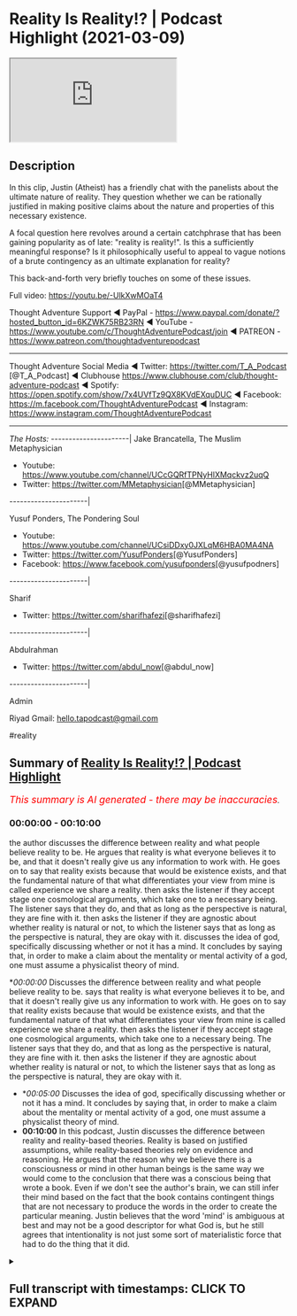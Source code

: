 # Reality Is Reality!? | Podcast Highlight (2021-03-09)

<iframe loading='lazy' allow='autoplay' src='https://www.youtube.com/embed/KRuUq0dCrmA'></iframe>

## Description

In this clip, Justin (Atheist) has a friendly chat with the panelists about the ultimate nature of reality. They question whether we can be rationally justified in making positive claims about the nature and properties of this necessary existence.

A focal question here revolves around a certain catchphrase that has been gaining popularity as of late: "reality is reality!". Is this a sufficiently meaningful response? Is it philosophically useful to appeal to vague notions of a brute contingency as an ultimate explanation for reality?

This back-and-forth very  briefly touches on some of these issues.

Full video: https://youtu.be/-UlkXwMOaT4 

Thought Adventure Support
◄ PayPal - https://www.paypal.com/donate/?hosted_button_id=6KZWK75RB23RN 
◄ YouTube - https://www.youtube.com/c/ThoughtAdventurePodcast/join
◄ PATREON - https://www.patreon.com/thoughtadventurepodcast
____________________________________________________________________

Thought Adventure Social Media
◄ Twitter: https://twitter.com/T_A_Podcast​​ [@T_A_Podcast]
◄ Clubhouse https://www.clubhouse.com/club/thought-adventure-podcast
◄ Spotify: https://open.spotify.com/show/7x4UVfTz9QX8KVdEXquDUC
◄ Facebook: https://m.facebook.com/ThoughtAdventurePodcast
◄ Instagram: https://www.instagram.com/ThoughtAdventurePodcast​

----------------------------------------------------------------

*The Hosts:*
----------------------|
Jake Brancatella, The Muslim Metaphysician

- Youtube: https://www.youtube.com/channel/UCcGQRfTPNyHlXMqckvz2uqQ
- Twitter:  https://twitter.com/MMetaphysician​​ [@MMetaphysician]

----------------------|

Yusuf Ponders, The Pondering Soul

- Youtube: https://www.youtube.com/channel/UCsiDDxy0JXLqM6HBA0MA4NA
- Twitter: https://twitter.com/YusufPonders​​ [@YusufPonders]
- Facebook: https://www.facebook.com/yusufponders​ [@yusufpodners]

----------------------|

Sharif

- Twitter: https://twitter.com/sharifhafezi​​ [@sharifhafezi]

----------------------|

Abdulrahman

- Twitter: https://twitter.com/abdul_now​ [@abdul_now]

----------------------|

Admin

Riyad 
Gmail: hello.tapodcast@gmail.com


#reality

## Summary of [Reality Is Reality!? | Podcast Highlight](https://www.youtube.com/watch?v=KRuUq0dCrmA)


*<span style="color:red; font-size:125%">This summary is AI generated - there may be inaccuracies</span>. [](/)*

### <a onclick="modifyYTiframeseektime('0')">00:00:00</a> - <a onclick="modifyYTiframeseektime('600')">00:10:00</a>

 the author discusses the difference between reality and what people believe reality to be. He argues that reality is what everyone believes it to be, and that it doesn't really give us any information to work with. He goes on to say that reality exists because that would be existence exists, and that the fundamental nature of that what differentiates your view from mine is called experience we share a reality. then asks the listener if they accept stage one cosmological arguments, which take one to a necessary being. The listener says that they do, and that as long as the perspective is natural, they are fine with it. then asks the listener if they are agnostic about whether reality is natural or not, to which the listener says that as long as the perspective is natural, they are okay with it.
 discusses the idea of god, specifically discussing whether or not it has a mind. It concludes by saying that, in order to make a claim about the mentality or mental activity of a god, one must assume a physicalist theory of mind.

**<a onclick="modifyYTiframeseektime('0')">00:00:00</a>* Discusses the difference between reality and what people believe reality to be. says that reality is what everyone believes it to be, and that it doesn't really give us any information to work with. He goes on to say that reality exists because that would be existence exists, and that the fundamental nature of that what differentiates your view from mine is called experience we share a reality. then asks the listener if they accept stage one cosmological arguments, which take one to a necessary being. The listener says that they do, and that as long as the perspective is natural, they are fine with it. then asks the listener if they are agnostic about whether reality is natural or not, to which the listener says that as long as the perspective is natural, they are okay with it.
* **<a onclick="modifyYTiframeseektime('300')">00:05:00</a>* Discusses the idea of god, specifically discussing whether or not it has a mind. It concludes by saying that, in order to make a claim about the mentality or mental activity of a god, one must assume a physicalist theory of mind.
* **<a onclick="modifyYTiframeseektime('600')">00:10:00</a>** In this podcast, Justin discusses the difference between reality and reality-based theories. Reality is based on justified assumptions, while reality-based theories rely on evidence and reasoning. He argues that the reason why we believe there is a consciousness or mind in other human beings is the same way we would come to the conclusion that there was a conscious being that wrote a book. Even if we don't see the author's brain, we can still infer their mind based on the fact that the book contains contingent things that are not necessary to produce the words in the order to create the particular meaning. Justin believes that the word 'mind' is ambiguous at best and may not be a good descriptor for what God is, but he still agrees that intentionality is not just some sort of materialistic force that had to do the thing that it did.

<details><summary><h2>Full transcript with timestamps: CLICK TO EXPAND</h2></summary>

<a onclick="modifyYTiframeseektime('10')">0:00:10</a> i guess the point is justin the theist  
<a onclick="modifyYTiframeseektime('12')">0:00:12</a> believes in a reality  
<a onclick="modifyYTiframeseektime('13')">0:00:13</a> you believe in a reality too so the  
<a onclick="modifyYTiframeseektime('15')">0:00:15</a> label reality is quite meaningless i  
<a onclick="modifyYTiframeseektime('17')">0:00:17</a> mean  
<a onclick="modifyYTiframeseektime('17')">0:00:17</a> we're talking about what the nature of  
<a onclick="modifyYTiframeseektime('18')">0:00:18</a> reality is if you're saying reality is  
<a onclick="modifyYTiframeseektime('21')">0:00:21</a> what  
<a onclick="modifyYTiframeseektime('21')">0:00:21</a> while we agree well we can get very  
<a onclick="modifyYTiframeseektime('24')">0:00:24</a> conversation about what what makes god  
<a onclick="modifyYTiframeseektime('28')">0:00:28</a> like what what are the  
<a onclick="modifyYTiframeseektime('29')">0:00:29</a> compartmentalization like what are  
<a onclick="modifyYTiframeseektime('31')">0:00:31</a> what contains what god is  
<a onclick="modifyYTiframeseektime('35')">0:00:35</a> well it contains what your reality is  
<a onclick="modifyYTiframeseektime('37')">0:00:37</a> like we can't break this down anymore  
<a onclick="modifyYTiframeseektime('39')">0:00:39</a> we're already at the most fundamental  
<a onclick="modifyYTiframeseektime('40')">0:00:40</a> level  
<a onclick="modifyYTiframeseektime('41')">0:00:41</a> so it would be irrelevant for me to keep  
<a onclick="modifyYTiframeseektime('43')">0:00:43</a> asking you questions about what makes up  
<a onclick="modifyYTiframeseektime('45')">0:00:45</a> that or  
<a onclick="modifyYTiframeseektime('45')">0:00:45</a> what makes up that so that's what i'm  
<a onclick="modifyYTiframeseektime('48')">0:00:48</a> saying with reality there is no more  
<a onclick="modifyYTiframeseektime('50')">0:00:50</a> breaking it down that is it  
<a onclick="modifyYTiframeseektime('52')">0:00:52</a> are you are you like are you saying that  
<a onclick="modifyYTiframeseektime('54')">0:00:54</a> you're agnostic about what reality is it  
<a onclick="modifyYTiframeseektime('56')">0:00:56</a> could be god it could be otherwise in  
<a onclick="modifyYTiframeseektime('58')">0:00:58</a> that reality it could be totally wrong  
<a onclick="modifyYTiframeseektime('60')">0:01:00</a> you guys could be right no but it's not  
<a onclick="modifyYTiframeseektime('62')">0:01:02</a> that you're right or wrong you're it's  
<a onclick="modifyYTiframeseektime('63')">0:01:03</a> that you're not really making a positive  
<a onclick="modifyYTiframeseektime('65')">0:01:05</a> claim because the word reality  
<a onclick="modifyYTiframeseektime('66')">0:01:06</a> isn't really useful as and it doesn't  
<a onclick="modifyYTiframeseektime('69')">0:01:09</a> really give us any information to work  
<a onclick="modifyYTiframeseektime('71')">0:01:11</a> with  
<a onclick="modifyYTiframeseektime('72')">0:01:12</a> it's reality everybody believes reality  
<a onclick="modifyYTiframeseektime('74')">0:01:14</a> exists but what  
<a onclick="modifyYTiframeseektime('76')">0:01:16</a> what's the nature of the reality you're  
<a onclick="modifyYTiframeseektime('77')">0:01:17</a> talking about i don't even get the  
<a onclick="modifyYTiframeseektime('79')">0:01:19</a> question  
<a onclick="modifyYTiframeseektime('80')">0:01:20</a> reality exists because that would be  
<a onclick="modifyYTiframeseektime('82')">0:01:22</a> existence exists  
<a onclick="modifyYTiframeseektime('83')">0:01:23</a> okay fine so there is existence and we  
<a onclick="modifyYTiframeseektime('85')">0:01:25</a> agree but what we're talking about is  
<a onclick="modifyYTiframeseektime('87')">0:01:27</a> the fundamental nature of that what  
<a onclick="modifyYTiframeseektime('89')">0:01:29</a> differentiates your view  
<a onclick="modifyYTiframeseektime('91')">0:01:31</a> from mine that's called experience we  
<a onclick="modifyYTiframeseektime('94')">0:01:34</a> share a reality we have different  
<a onclick="modifyYTiframeseektime('95')">0:01:35</a> experiences  
<a onclick="modifyYTiframeseektime('96')">0:01:36</a> no he's asking what's the ontological  
<a onclick="modifyYTiframeseektime('98')">0:01:38</a> difference  
<a onclick="modifyYTiframeseektime('99')">0:01:39</a> yeah what you're describing so what  
<a onclick="modifyYTiframeseektime('102')">0:01:42</a> you're describing that's different  
<a onclick="modifyYTiframeseektime('105')">0:01:45</a> it seems like you're saying you're it  
<a onclick="modifyYTiframeseektime('106')">0:01:46</a> seems like you're giving an ultimate  
<a onclick="modifyYTiframeseektime('108')">0:01:48</a> ultimate account i know you're not being  
<a onclick="modifyYTiframeseektime('110')">0:01:50</a> detailed about it but you're saying just  
<a onclick="modifyYTiframeseektime('112')">0:01:52</a> the ultimate uh explanation for what  
<a onclick="modifyYTiframeseektime('115')">0:01:55</a> exists or for contingent  
<a onclick="modifyYTiframeseektime('117')">0:01:57</a> reality is reality and i think  
<a onclick="modifyYTiframeseektime('120')">0:02:00</a> being charitable uh to you and sure i  
<a onclick="modifyYTiframeseektime('123')">0:02:03</a> would interpret that as like you're  
<a onclick="modifyYTiframeseektime('124')">0:02:04</a> saying there is a fundamental layer of  
<a onclick="modifyYTiframeseektime('127')">0:02:07</a> reality that  
<a onclick="modifyYTiframeseektime('128')">0:02:08</a> accounts for reality uh  
<a onclick="modifyYTiframeseektime('131')">0:02:11</a> i think i mean that would be a better  
<a onclick="modifyYTiframeseektime('132')">0:02:12</a> interpretation reality is reality though  
<a onclick="modifyYTiframeseektime('136')">0:02:16</a> but that's the point that's that's  
<a onclick="modifyYTiframeseektime('137')">0:02:17</a> exactly why the word reality isn't very  
<a onclick="modifyYTiframeseektime('139')">0:02:19</a> useful here i don't know what you mean  
<a onclick="modifyYTiframeseektime('140')">0:02:20</a> by it  
<a onclick="modifyYTiframeseektime('141')">0:02:21</a> do you just mean like the the material  
<a onclick="modifyYTiframeseektime('144')">0:02:24</a> world  
<a onclick="modifyYTiframeseektime('145')">0:02:25</a> no the material world is what's  
<a onclick="modifyYTiframeseektime('147')">0:02:27</a> contained within reality  
<a onclick="modifyYTiframeseektime('149')">0:02:29</a> like for example if we were to talk  
<a onclick="modifyYTiframeseektime('150')">0:02:30</a> about the universe well every  
<a onclick="modifyYTiframeseektime('152')">0:02:32</a> most people believe and i disagree with  
<a onclick="modifyYTiframeseektime('154')">0:02:34</a> it that everything is the universe  
<a onclick="modifyYTiframeseektime('156')">0:02:36</a> that this table is part of the universe  
<a onclick="modifyYTiframeseektime('159')">0:02:39</a> i would disagree  
<a onclick="modifyYTiframeseektime('160')">0:02:40</a> this table that the phone's sitting on  
<a onclick="modifyYTiframeseektime('163')">0:02:43</a> is  
<a onclick="modifyYTiframeseektime('164')">0:02:44</a> a containment of the universe the  
<a onclick="modifyYTiframeseektime('166')">0:02:46</a> universe  
<a onclick="modifyYTiframeseektime('167')">0:02:47</a> if i was to walk into a room and go to a  
<a onclick="modifyYTiframeseektime('169')">0:02:49</a> bookshelf  
<a onclick="modifyYTiframeseektime('170')">0:02:50</a> and pick up a book i'm not going to say  
<a onclick="modifyYTiframeseektime('172')">0:02:52</a> that i'm going to read the room  
<a onclick="modifyYTiframeseektime('173')">0:02:53</a> i'm going to say i'm going to read the  
<a onclick="modifyYTiframeseektime('174')">0:02:54</a> book because the book was not part of  
<a onclick="modifyYTiframeseektime('176')">0:02:56</a> the room  
<a onclick="modifyYTiframeseektime('177')">0:02:57</a> the book and the table are both within  
<a onclick="modifyYTiframeseektime('180')">0:03:00</a> the universe or within the room  
<a onclick="modifyYTiframeseektime('182')">0:03:02</a> and the universe is within reality  
<a onclick="modifyYTiframeseektime('186')">0:03:06</a> yeah now now i know what the room is but  
<a onclick="modifyYTiframeseektime('188')">0:03:08</a> what's reality  
<a onclick="modifyYTiframeseektime('191')">0:03:11</a> existence so do but then that's because  
<a onclick="modifyYTiframeseektime('194')">0:03:14</a> reality is sort of synonymous with  
<a onclick="modifyYTiframeseektime('196')">0:03:16</a> existence so then this becomes a  
<a onclick="modifyYTiframeseektime('198')">0:03:18</a> tautology again i i just don't get it  
<a onclick="modifyYTiframeseektime('200')">0:03:20</a> yeah because you can't break it down  
<a onclick="modifyYTiframeseektime('202')">0:03:22</a> anymore and that's what i've said  
<a onclick="modifyYTiframeseektime('203')">0:03:23</a> multiple times and we're still here  
<a onclick="modifyYTiframeseektime('204')">0:03:24</a> trying to break it down  
<a onclick="modifyYTiframeseektime('206')">0:03:26</a> i don't know but the point is you  
<a onclick="modifyYTiframeseektime('207')">0:03:27</a> haven't given any kind of useful  
<a onclick="modifyYTiframeseektime('209')">0:03:29</a> information  
<a onclick="modifyYTiframeseektime('210')">0:03:30</a> to break down you're just you're just  
<a onclick="modifyYTiframeseektime('212')">0:03:32</a> saying is it space and time  
<a onclick="modifyYTiframeseektime('214')">0:03:34</a> do you mean no no no space space time  
<a onclick="modifyYTiframeseektime('217')">0:03:37</a> and matter  
<a onclick="modifyYTiframeseektime('218')">0:03:38</a> and experience derives from reality  
<a onclick="modifyYTiframeseektime('220')">0:03:40</a> which is the uncaused cause the very  
<a onclick="modifyYTiframeseektime('222')">0:03:42</a> fundamental  
<a onclick="modifyYTiframeseektime('223')">0:03:43</a> the fundamental thing the causal  
<a onclick="modifyYTiframeseektime('225')">0:03:45</a> principle is reality  
<a onclick="modifyYTiframeseektime('226')">0:03:46</a> okay perfect so you agree in a necessary  
<a onclick="modifyYTiframeseektime('228')">0:03:48</a> foundation of reality so  
<a onclick="modifyYTiframeseektime('230')">0:03:50</a> let's just cut to the chase you accept  
<a onclick="modifyYTiframeseektime('233')">0:03:53</a> stage one cosmological arguments there  
<a onclick="modifyYTiframeseektime('235')">0:03:55</a> is a necessary foundation of reality  
<a onclick="modifyYTiframeseektime('238')">0:03:58</a> now can we ask any questions about that  
<a onclick="modifyYTiframeseektime('241')">0:04:01</a> nature or are you are you are you saying  
<a onclick="modifyYTiframeseektime('243')">0:04:03</a> there is a  
<a onclick="modifyYTiframeseektime('244')">0:04:04</a> fundamental nature of reality but i  
<a onclick="modifyYTiframeseektime('246')">0:04:06</a> can't say anything about it i just don't  
<a onclick="modifyYTiframeseektime('248')">0:04:08</a> know what it is  
<a onclick="modifyYTiframeseektime('248')">0:04:08</a> well i i i'm not you said before okay so  
<a onclick="modifyYTiframeseektime('251')">0:04:11</a> we've already accepted the  
<a onclick="modifyYTiframeseektime('253')">0:04:13</a> the kalam is that what you said stage  
<a onclick="modifyYTiframeseektime('256')">0:04:16</a> one which is basically takes you  
<a onclick="modifyYTiframeseektime('258')">0:04:18</a> to a necessary being basically necessary  
<a onclick="modifyYTiframeseektime('260')">0:04:20</a> existence doesn't have to be god  
<a onclick="modifyYTiframeseektime('262')">0:04:22</a> stage two stage two of these arguments  
<a onclick="modifyYTiframeseektime('265')">0:04:25</a> is when we ask  
<a onclick="modifyYTiframeseektime('266')">0:04:26</a> further questions and try to identify  
<a onclick="modifyYTiframeseektime('268')">0:04:28</a> whether it's god or not but  
<a onclick="modifyYTiframeseektime('270')">0:04:30</a> so you accept stage one cosmological  
<a onclick="modifyYTiframeseektime('271')">0:04:31</a> arguments and  
<a onclick="modifyYTiframeseektime('273')">0:04:33</a> you're saying there is a fundamental  
<a onclick="modifyYTiframeseektime('274')">0:04:34</a> nature now i think the next question  
<a onclick="modifyYTiframeseektime('275')">0:04:35</a> would be can we say  
<a onclick="modifyYTiframeseektime('277')">0:04:37</a> anything about that fundamental nature  
<a onclick="modifyYTiframeseektime('278')">0:04:38</a> of reality is it natural  
<a onclick="modifyYTiframeseektime('281')">0:04:41</a> you don't think so you're so are you are  
<a onclick="modifyYTiframeseektime('283')">0:04:43</a> you are you agnostic about it in the  
<a onclick="modifyYTiframeseektime('285')">0:04:45</a> sense that it could  
<a onclick="modifyYTiframeseektime('286')">0:04:46</a> literally be god or something natural or  
<a onclick="modifyYTiframeseektime('289')">0:04:49</a> just literally anything um yes  
<a onclick="modifyYTiframeseektime('292')">0:04:52</a> as long as as long as the perspective  
<a onclick="modifyYTiframeseektime('302')">0:05:02</a> certain things about it yeah because  
<a onclick="modifyYTiframeseektime('304')">0:05:04</a> because sharif is asking him whether it  
<a onclick="modifyYTiframeseektime('306')">0:05:06</a> could be a trinity and he said no so i  
<a onclick="modifyYTiframeseektime('308')">0:05:08</a> guess you can say certain things about  
<a onclick="modifyYTiframeseektime('309')">0:05:09</a> it  
<a onclick="modifyYTiframeseektime('310')">0:05:10</a> i mean even in the negative sense in the  
<a onclick="modifyYTiframeseektime('312')">0:05:12</a> negative yeah in a positive sense you  
<a onclick="modifyYTiframeseektime('314')">0:05:14</a> could say that yeah in the negative  
<a onclick="modifyYTiframeseektime('316')">0:05:16</a> sense you could say it couldn't be this  
<a onclick="modifyYTiframeseektime('317')">0:05:17</a> because of this reason you can rule  
<a onclick="modifyYTiframeseektime('319')">0:05:19</a> things out polytheism yeah you can rule  
<a onclick="modifyYTiframeseektime('321')">0:05:21</a> any polytheistic  
<a onclick="modifyYTiframeseektime('323')">0:05:23</a> or tri-theistic or trinitarian view  
<a onclick="modifyYTiframeseektime('326')">0:05:26</a> of a god you can rule those out right  
<a onclick="modifyYTiframeseektime('328')">0:05:28</a> out of the way  
<a onclick="modifyYTiframeseektime('332')">0:05:32</a> well let me give you a positive claim  
<a onclick="modifyYTiframeseektime('333')">0:05:33</a> that you would agree with  
<a onclick="modifyYTiframeseektime('335')">0:05:35</a> it is  
<a onclick="modifyYTiframeseektime('338')">0:05:38</a> it has causal power that's a positive  
<a onclick="modifyYTiframeseektime('340')">0:05:40</a> claim would you agree that it has causal  
<a onclick="modifyYTiframeseektime('342')">0:05:42</a> power  
<a onclick="modifyYTiframeseektime('342')">0:05:42</a> it has causal power the ability  
<a onclick="modifyYTiframeseektime('346')">0:05:46</a> or at least not power to sustain the  
<a onclick="modifyYTiframeseektime('348')">0:05:48</a> world because it is the foundation  
<a onclick="modifyYTiframeseektime('350')">0:05:50</a> yes yes yes yes that is we can say some  
<a onclick="modifyYTiframeseektime('353')">0:05:53</a> things right so it  
<a onclick="modifyYTiframeseektime('354')">0:05:54</a> has causal power it has it's source of  
<a onclick="modifyYTiframeseektime('357')">0:05:57</a> power  
<a onclick="modifyYTiframeseektime('359')">0:05:59</a> right so we can make some positive  
<a onclick="modifyYTiframeseektime('361')">0:06:01</a> claims about it now i think  
<a onclick="modifyYTiframeseektime('363')">0:06:03</a> the fundamental question here will be  
<a onclick="modifyYTiframeseektime('366')">0:06:06</a> how far can we go not far enough to say  
<a onclick="modifyYTiframeseektime('370')">0:06:10</a> that there's a  
<a onclick="modifyYTiframeseektime('371')">0:06:11</a> mind that exists outside of a physical  
<a onclick="modifyYTiframeseektime('373')">0:06:13</a> brain how far  
<a onclick="modifyYTiframeseektime('375')">0:06:15</a> how far do you need to go to say that  
<a onclick="modifyYTiframeseektime('377')">0:06:17</a> there are other minds i know you don't  
<a onclick="modifyYTiframeseektime('379')">0:06:19</a> like this question but  
<a onclick="modifyYTiframeseektime('380')">0:06:20</a> because um there are other minds i  
<a onclick="modifyYTiframeseektime('382')">0:06:22</a> thought we were talking about god  
<a onclick="modifyYTiframeseektime('384')">0:06:24</a> no because the question is related  
<a onclick="modifyYTiframeseektime('386')">0:06:26</a> you're saying you can't make a claim  
<a onclick="modifyYTiframeseektime('388')">0:06:28</a> about it that it has  
<a onclick="modifyYTiframeseektime('389')">0:06:29</a> a mind because for some reason we  
<a onclick="modifyYTiframeseektime('392')">0:06:32</a> couldn't possibly investigate that  
<a onclick="modifyYTiframeseektime('394')">0:06:34</a> but by that same logic you couldn't  
<a onclick="modifyYTiframeseektime('396')">0:06:36</a> investigate whether i had a mind  
<a onclick="modifyYTiframeseektime('398')">0:06:38</a> but yeah but now we're shifting the goal  
<a onclick="modifyYTiframeseektime('399')">0:06:39</a> post now i'm talking about something  
<a onclick="modifyYTiframeseektime('401')">0:06:41</a> else  
<a onclick="modifyYTiframeseektime('401')">0:06:41</a> no i'm just i'm just it's the stage so  
<a onclick="modifyYTiframeseektime('404')">0:06:44</a> if you you can  
<a onclick="modifyYTiframeseektime('405')">0:06:45</a> for example if it's possible to  
<a onclick="modifyYTiframeseektime('407')">0:06:47</a> acknowledge the existence of other minds  
<a onclick="modifyYTiframeseektime('409')">0:06:49</a> i i'm a mind then yeah that's the  
<a onclick="modifyYTiframeseektime('412')">0:06:52</a> necessary step in order to be able to  
<a onclick="modifyYTiframeseektime('414')">0:06:54</a> even say  
<a onclick="modifyYTiframeseektime('415')">0:06:55</a> that there's this ultimate mind do you  
<a onclick="modifyYTiframeseektime('417')">0:06:57</a> do you have a  
<a onclick="modifyYTiframeseektime('418')">0:06:58</a> guess what i'm asking justin just just  
<a onclick="modifyYTiframeseektime('419')">0:06:59</a> to clarify just to clarify what i'm  
<a onclick="modifyYTiframeseektime('421')">0:07:01</a> asking basically is  
<a onclick="modifyYTiframeseektime('422')">0:07:02</a> what is it about this fundamental layer  
<a onclick="modifyYTiframeseektime('425')">0:07:05</a> of reality  
<a onclick="modifyYTiframeseektime('427')">0:07:07</a> that uh is so different about  
<a onclick="modifyYTiframeseektime('430')">0:07:10</a> uh that is so different in the sense  
<a onclick="modifyYTiframeseektime('433')">0:07:13</a> that we couldn't possibly  
<a onclick="modifyYTiframeseektime('435')">0:07:15</a> attribute a mind to it while you could  
<a onclick="modifyYTiframeseektime('437')">0:07:17</a> attribute a mind to me it's the brain  
<a onclick="modifyYTiframeseektime('439')">0:07:19</a> yes you have a physical brain we have  
<a onclick="modifyYTiframeseektime('442')">0:07:22</a> never ever demonstrated a mind existing  
<a onclick="modifyYTiframeseektime('444')">0:07:24</a> outside of a physical brain  
<a onclick="modifyYTiframeseektime('446')">0:07:26</a> of some sort justice  
<a onclick="modifyYTiframeseektime('449')">0:07:29</a> justin did you come to the conclusion  
<a onclick="modifyYTiframeseektime('450')">0:07:30</a> that abdulrahman is a physical brain and  
<a onclick="modifyYTiframeseektime('452')">0:07:32</a> therefore a mind because you saw his  
<a onclick="modifyYTiframeseektime('453')">0:07:33</a> brain  
<a onclick="modifyYTiframeseektime('454')">0:07:34</a> i'm agnostic on that  
<a onclick="modifyYTiframeseektime('457')">0:07:37</a> but you have to assume a physicalist  
<a onclick="modifyYTiframeseektime('460')">0:07:40</a> theory of mind in order  
<a onclick="modifyYTiframeseektime('461')">0:07:41</a> to actually definitively make the claim  
<a onclick="modifyYTiframeseektime('463')">0:07:43</a> that something with the mind has to have  
<a onclick="modifyYTiframeseektime('465')">0:07:45</a> a brain i mean no but i'm not  
<a onclick="modifyYTiframeseektime('468')">0:07:48</a> so so i'm not making a positive claim in  
<a onclick="modifyYTiframeseektime('471')">0:07:51</a> the sense that that is true i'm saying  
<a onclick="modifyYTiframeseektime('472')">0:07:52</a> that using induction  
<a onclick="modifyYTiframeseektime('474')">0:07:54</a> all that we've ever been able to do is  
<a onclick="modifyYTiframeseektime('476')">0:07:56</a> see that  
<a onclick="modifyYTiframeseektime('477')">0:07:57</a> minds exist within physical brains at  
<a onclick="modifyYTiframeseektime('479')">0:07:59</a> the intelligence level that we're  
<a onclick="modifyYTiframeseektime('480')">0:08:00</a> speaking of right now  
<a onclick="modifyYTiframeseektime('481')">0:08:01</a> we could say plants you know there's  
<a onclick="modifyYTiframeseektime('483')">0:08:03</a> certain trees that stop growing acorns  
<a onclick="modifyYTiframeseektime('485')">0:08:05</a> when they have an infestation of  
<a onclick="modifyYTiframeseektime('486')">0:08:06</a> squirrels to get the squirrels to go  
<a onclick="modifyYTiframeseektime('488')">0:08:08</a> away  
<a onclick="modifyYTiframeseektime('488')">0:08:08</a> they move to other trees and then they  
<a onclick="modifyYTiframeseektime('490')">0:08:10</a> start growing stuff again they don't  
<a onclick="modifyYTiframeseektime('491')">0:08:11</a> have a physical  
<a onclick="modifyYTiframeseektime('492')">0:08:12</a> brain but when we're talking about an  
<a onclick="modifyYTiframeseektime('494')">0:08:14</a> intelligence of some sort like  
<a onclick="modifyYTiframeseektime('496')">0:08:16</a> like we have or something that would be  
<a onclick="modifyYTiframeseektime('497')">0:08:17</a> more intelligent than us  
<a onclick="modifyYTiframeseektime('499')">0:08:19</a> as an i.e a god i've never seen a brain  
<a onclick="modifyYTiframeseektime('503')">0:08:23</a> out or a mind outside of a physical  
<a onclick="modifyYTiframeseektime('505')">0:08:25</a> brain no i'm  
<a onclick="modifyYTiframeseektime('506')">0:08:26</a> see i'm not trying to argue like about  
<a onclick="modifyYTiframeseektime('508')">0:08:28</a> like the philosophy of mind with you and  
<a onclick="modifyYTiframeseektime('510')">0:08:30</a> how we come to these conclusions i'm  
<a onclick="modifyYTiframeseektime('511')">0:08:31</a> trying to say in order to  
<a onclick="modifyYTiframeseektime('512')">0:08:32</a> to to say what you're saying you have to  
<a onclick="modifyYTiframeseektime('515')">0:08:35</a> assume  
<a onclick="modifyYTiframeseektime('516')">0:08:36</a> i okay not assume in the sense that you  
<a onclick="modifyYTiframeseektime('518')">0:08:38</a> don't have reasons for it but you have  
<a onclick="modifyYTiframeseektime('519')">0:08:39</a> to  
<a onclick="modifyYTiframeseektime('520')">0:08:40</a> bring to the table a physicalist  
<a onclick="modifyYTiframeseektime('522')">0:08:42</a> reductionist theory of mind  
<a onclick="modifyYTiframeseektime('524')">0:08:44</a> that you know says that only things with  
<a onclick="modifyYTiframeseektime('528')">0:08:48</a> brains can have  
<a onclick="modifyYTiframeseektime('529')">0:08:49</a> minds right that's your line of  
<a onclick="modifyYTiframeseektime('531')">0:08:51</a> reasoning  
<a onclick="modifyYTiframeseektime('532')">0:08:52</a> which is the reason you're saying we  
<a onclick="modifyYTiframeseektime('534')">0:08:54</a> can't say anything  
<a onclick="modifyYTiframeseektime('535')">0:08:55</a> with regard to the mentality or the  
<a onclick="modifyYTiframeseektime('538')">0:08:58</a> mental activity of  
<a onclick="modifyYTiframeseektime('540')">0:09:00</a> the fundamental nature of reality but if  
<a onclick="modifyYTiframeseektime('542')">0:09:02</a> i have a different  
<a onclick="modifyYTiframeseektime('543')">0:09:03</a> understanding or if i come from with  
<a onclick="modifyYTiframeseektime('545')">0:09:05</a> from from a different  
<a onclick="modifyYTiframeseektime('547')">0:09:07</a> philosophy of mind then  
<a onclick="modifyYTiframeseektime('550')">0:09:10</a> maybe i could say something else maybe  
<a onclick="modifyYTiframeseektime('552')">0:09:12</a> based on the criteria that i put  
<a onclick="modifyYTiframeseektime('554')">0:09:14</a> for what counts for something that has  
<a onclick="modifyYTiframeseektime('556')">0:09:16</a> mental activity  
<a onclick="modifyYTiframeseektime('557')">0:09:17</a> is very different from your physicalist  
<a onclick="modifyYTiframeseektime('559')">0:09:19</a> account and on that basis i can make a  
<a onclick="modifyYTiframeseektime('561')">0:09:21</a> claim  
<a onclick="modifyYTiframeseektime('562')">0:09:22</a> about the fundamental age of reality  
<a onclick="modifyYTiframeseektime('564')">0:09:24</a> maybe sure but how much more baggage  
<a onclick="modifyYTiframeseektime('566')">0:09:26</a> does your view  
<a onclick="modifyYTiframeseektime('567')">0:09:27</a> come compared to mine um but with that  
<a onclick="modifyYTiframeseektime('571')">0:09:31</a> that's both bag and we both have baggage  
<a onclick="modifyYTiframeseektime('572')">0:09:32</a> you're coming with the physical  
<a onclick="modifyYTiframeseektime('574')">0:09:34</a> understanding  
<a onclick="modifyYTiframeseektime('574')">0:09:34</a> i'm coming with my question my question  
<a onclick="modifyYTiframeseektime('576')">0:09:36</a> wasn't does does our  
<a onclick="modifyYTiframeseektime('578')">0:09:38</a> claims have baggage i said how much more  
<a onclick="modifyYTiframeseektime('580')">0:09:40</a> baggage does yours come  
<a onclick="modifyYTiframeseektime('582')">0:09:42</a> so how are you defining baggage here how  
<a onclick="modifyYTiframeseektime('584')">0:09:44</a> are using baggage  
<a onclick="modifyYTiframeseektime('585')">0:09:45</a> extra extra presuppositions or extra  
<a onclick="modifyYTiframeseektime('587')">0:09:47</a> things that we need to investigate  
<a onclick="modifyYTiframeseektime('589')">0:09:49</a> oh yeah i wouldn't want any of those i  
<a onclick="modifyYTiframeseektime('590')">0:09:50</a> mean in the sense that i wouldn't want  
<a onclick="modifyYTiframeseektime('592')">0:09:52</a> any assumptions that couldn't possibly  
<a onclick="modifyYTiframeseektime('594')">0:09:54</a> be justified what i'm saying is  
<a onclick="modifyYTiframeseektime('596')">0:09:56</a> whatever claims i'm gonna make need to  
<a onclick="modifyYTiframeseektime('597')">0:09:57</a> be justifiable claims so i agree that we  
<a onclick="modifyYTiframeseektime('599')">0:09:59</a> shouldn't  
<a onclick="modifyYTiframeseektime('600')">0:10:00</a> come with baggage in the sense that we  
<a onclick="modifyYTiframeseektime('602')">0:10:02</a> bring forward  
<a onclick="modifyYTiframeseektime('603')">0:10:03</a> unjustified assumptions what i'm saying  
<a onclick="modifyYTiframeseektime('605')">0:10:05</a> is if i bring  
<a onclick="modifyYTiframeseektime('607')">0:10:07</a> if i have a justified philosophy of mind  
<a onclick="modifyYTiframeseektime('610')">0:10:10</a> that or theory of mind that allows for  
<a onclick="modifyYTiframeseektime('613')">0:10:13</a> me to  
<a onclick="modifyYTiframeseektime('614')">0:10:14</a> invest to attribute uh a  
<a onclick="modifyYTiframeseektime('618')">0:10:18</a> mental activity to something that you  
<a onclick="modifyYTiframeseektime('620')">0:10:20</a> couldn't possibly  
<a onclick="modifyYTiframeseektime('622')">0:10:22</a> uh uh say the same for  
<a onclick="modifyYTiframeseektime('625')">0:10:25</a> because of your physicalist  
<a onclick="modifyYTiframeseektime('626')">0:10:26</a> presupposition then then what i'm saying  
<a onclick="modifyYTiframeseektime('628')">0:10:28</a> is  
<a onclick="modifyYTiframeseektime('629')">0:10:29</a> right now we're coming from different  
<a onclick="modifyYTiframeseektime('630')">0:10:30</a> perspectives and i can say more things  
<a onclick="modifyYTiframeseektime('633')">0:10:33</a> about uh about the fundamental nature of  
<a onclick="modifyYTiframeseektime('635')">0:10:35</a> reality so what all hinges  
<a onclick="modifyYTiframeseektime('637')">0:10:37</a> on this debate about consciousness and  
<a onclick="modifyYTiframeseektime('639')">0:10:39</a> philosophy of mind  
<a onclick="modifyYTiframeseektime('641')">0:10:41</a> justin i think the issue that you're  
<a onclick="modifyYTiframeseektime('643')">0:10:43</a> doing is you're trying to say that  
<a onclick="modifyYTiframeseektime('644')">0:10:44</a> the reason why i know mind exists is  
<a onclick="modifyYTiframeseektime('646')">0:10:46</a> because i see a physical person  
<a onclick="modifyYTiframeseektime('649')">0:10:49</a> and what we're saying is something  
<a onclick="modifyYTiframeseektime('650')">0:10:50</a> slightly different we're saying the  
<a onclick="modifyYTiframeseektime('651')">0:10:51</a> reason why we believe there's a  
<a onclick="modifyYTiframeseektime('652')">0:10:52</a> conscious being  
<a onclick="modifyYTiframeseektime('654')">0:10:54</a> that's an essay foundation is the same  
<a onclick="modifyYTiframeseektime('657')">0:10:57</a> way we would come to the conclusion that  
<a onclick="modifyYTiframeseektime('658')">0:10:58</a> there was a conscious being that wrote a  
<a onclick="modifyYTiframeseektime('660')">0:11:00</a> book  
<a onclick="modifyYTiframeseektime('661')">0:11:01</a> even if though i didn't physically see  
<a onclick="modifyYTiframeseektime('662')">0:11:02</a> the person writing the book  
<a onclick="modifyYTiframeseektime('664')">0:11:04</a> because what i'm sensing is the fact  
<a onclick="modifyYTiframeseektime('666')">0:11:06</a> that these this book  
<a onclick="modifyYTiframeseektime('668')">0:11:08</a> contains contingent things that are not  
<a onclick="modifyYTiframeseektime('670')">0:11:10</a> necessary to  
<a onclick="modifyYTiframeseektime('671')">0:11:11</a> produce the words in the order to create  
<a onclick="modifyYTiframeseektime('675')">0:11:15</a> the particular meaning  
<a onclick="modifyYTiframeseektime('676')">0:11:16</a> yeah so the words could have been  
<a onclick="modifyYTiframeseektime('678')">0:11:18</a> arranged in a  
<a onclick="modifyYTiframeseektime('679')">0:11:19</a> potentially infinite number of ways but  
<a onclick="modifyYTiframeseektime('682')">0:11:22</a> because it's arranged in this particular  
<a onclick="modifyYTiframeseektime('684')">0:11:24</a> way  
<a onclick="modifyYTiframeseektime('684')">0:11:24</a> it required somebody to determine it and  
<a onclick="modifyYTiframeseektime('687')">0:11:27</a> somebody to  
<a onclick="modifyYTiframeseektime('688')">0:11:28</a> have intentionality so in the same way  
<a onclick="modifyYTiframeseektime('690')">0:11:30</a> this is what we're saying about the  
<a onclick="modifyYTiframeseektime('691')">0:11:31</a> universe  
<a onclick="modifyYTiframeseektime('692')">0:11:32</a> we're saying that the universe is a  
<a onclick="modifyYTiframeseektime('694')">0:11:34</a> contingent reality which means that it  
<a onclick="modifyYTiframeseektime('695')">0:11:35</a> could have been another way  
<a onclick="modifyYTiframeseektime('697')">0:11:37</a> it could have been an infinite potential  
<a onclick="modifyYTiframeseektime('699')">0:11:39</a> infinite other ways  
<a onclick="modifyYTiframeseektime('700')">0:11:40</a> yeah within potentially infinite number  
<a onclick="modifyYTiframeseektime('702')">0:11:42</a> of different laws  
<a onclick="modifyYTiframeseektime('704')">0:11:44</a> the fact that it has this one out of a  
<a onclick="modifyYTiframeseektime('706')">0:11:46</a> number of possibilities  
<a onclick="modifyYTiframeseektime('708')">0:11:48</a> means something must have selected it  
<a onclick="modifyYTiframeseektime('710')">0:11:50</a> yeah and therefore we're using the same  
<a onclick="modifyYTiframeseektime('712')">0:11:52</a> process  
<a onclick="modifyYTiframeseektime('714')">0:11:54</a> regards to um uh you know coming to the  
<a onclick="modifyYTiframeseektime('717')">0:11:57</a> conclusion that  
<a onclick="modifyYTiframeseektime('718')">0:11:58</a> you know consciousness or minds exist in  
<a onclick="modifyYTiframeseektime('720')">0:12:00</a> other human beings  
<a onclick="modifyYTiframeseektime('721')">0:12:01</a> you know i don't need to like i said if  
<a onclick="modifyYTiframeseektime('723')">0:12:03</a> i've got something written on a piece of  
<a onclick="modifyYTiframeseektime('724')">0:12:04</a> paper i don't need to turn around and  
<a onclick="modifyYTiframeseektime('726')">0:12:06</a> say well i've got to physically see the  
<a onclick="modifyYTiframeseektime('727')">0:12:07</a> guy's brain  
<a onclick="modifyYTiframeseektime('728')">0:12:08</a> to know that the mind produced that  
<a onclick="modifyYTiframeseektime('731')">0:12:11</a> that's not how we  
<a onclick="modifyYTiframeseektime('732')">0:12:12</a> come to the conclusion in the same way  
<a onclick="modifyYTiframeseektime('734')">0:12:14</a> you know i don't need to  
<a onclick="modifyYTiframeseektime('735')">0:12:15</a> physically see you to know that you are  
<a onclick="modifyYTiframeseektime('738')">0:12:18</a> in existence that has a mind because i  
<a onclick="modifyYTiframeseektime('741')">0:12:21</a> see  
<a onclick="modifyYTiframeseektime('741')">0:12:21</a> pixels of you and i know it's not  
<a onclick="modifyYTiframeseektime('744')">0:12:24</a> necessary for these pixels to exist  
<a onclick="modifyYTiframeseektime('746')">0:12:26</a> and to construct the language so i come  
<a onclick="modifyYTiframeseektime('748')">0:12:28</a> to the rational conclusion  
<a onclick="modifyYTiframeseektime('750')">0:12:30</a> through uh for rational entailment that  
<a onclick="modifyYTiframeseektime('753')">0:12:33</a> you exist and you have a mind  
<a onclick="modifyYTiframeseektime('755')">0:12:35</a> so yourself really quickly i think we're  
<a onclick="modifyYTiframeseektime('756')">0:12:36</a> gonna have to move on just because i  
<a onclick="modifyYTiframeseektime('757')">0:12:37</a> think we've got somebody else on  
<a onclick="modifyYTiframeseektime('759')">0:12:39</a> sure and you don't mind i'll let you  
<a onclick="modifyYTiframeseektime('762')">0:12:42</a> just  
<a onclick="modifyYTiframeseektime('763')">0:12:43</a> add to this um the comment below so i'm  
<a onclick="modifyYTiframeseektime('765')">0:12:45</a> going to read it and then just kind of  
<a onclick="modifyYTiframeseektime('767')">0:12:47</a> add a little bit to it so by the way the  
<a onclick="modifyYTiframeseektime('768')">0:12:48</a> word mind is ambiguous at best  
<a onclick="modifyYTiframeseektime('770')">0:12:50</a> it is wrong islamic islamically uh to  
<a onclick="modifyYTiframeseektime('773')">0:12:53</a> attribute that  
<a onclick="modifyYTiframeseektime('774')">0:12:54</a> to allah subhanahu wa allah does not  
<a onclick="modifyYTiframeseektime('776')">0:12:56</a> need  
<a onclick="modifyYTiframeseektime('777')">0:12:57</a> to mind things i think or calculate  
<a onclick="modifyYTiframeseektime('779')">0:12:59</a> things he already knows everything so  
<a onclick="modifyYTiframeseektime('781')">0:13:01</a> when you're thinking of a human mind  
<a onclick="modifyYTiframeseektime('783')">0:13:03</a> there's probably a really really good  
<a onclick="modifyYTiframeseektime('785')">0:13:05</a> point to kind of acknowledge this  
<a onclick="modifyYTiframeseektime('787')">0:13:07</a> the the whole function of a human mind  
<a onclick="modifyYTiframeseektime('789')">0:13:09</a> is this processing of  
<a onclick="modifyYTiframeseektime('790')">0:13:10</a> thinking through problems and trying to  
<a onclick="modifyYTiframeseektime('793')">0:13:13</a> come to under  
<a onclick="modifyYTiframeseektime('794')">0:13:14</a> understand things um when we're talking  
<a onclick="modifyYTiframeseektime('796')">0:13:16</a> about allah  
<a onclick="modifyYTiframeseektime('797')">0:13:17</a> and we're talking about something that  
<a onclick="modifyYTiframeseektime('799')">0:13:19</a> is all knowing so there's no  
<a onclick="modifyYTiframeseektime('801')">0:13:21</a> um thinking process in the way that we  
<a onclick="modifyYTiframeseektime('803')">0:13:23</a> have one  
<a onclick="modifyYTiframeseektime('804')">0:13:24</a> um which is awesome yeah yeah yeah  
<a onclick="modifyYTiframeseektime('808')">0:13:28</a> and so with this um whether or not the  
<a onclick="modifyYTiframeseektime('811')">0:13:31</a> word  
<a onclick="modifyYTiframeseektime('812')">0:13:32</a> mind is a is a good descriptor  
<a onclick="modifyYTiframeseektime('815')">0:13:35</a> um for what god is um is is is  
<a onclick="modifyYTiframeseektime('818')">0:13:38</a> questionable  
<a onclick="modifyYTiframeseektime('819')">0:13:39</a> um but yes all i was saying is  
<a onclick="modifyYTiframeseektime('822')">0:13:42</a> intentionality that it's not just some  
<a onclick="modifyYTiframeseektime('823')">0:13:43</a> sort of materialistic force  
<a onclick="modifyYTiframeseektime('825')">0:13:45</a> that had to do the thing that it did  
<a onclick="modifyYTiframeseektime('828')">0:13:48</a> yeah because even then that would  
<a onclick="modifyYTiframeseektime('829')">0:13:49</a> require an explanation because why did  
<a onclick="modifyYTiframeseektime('831')">0:13:51</a> you have to do this as opposed to that  
<a onclick="modifyYTiframeseektime('833')">0:13:53</a> so then you rolling into a condition  
<a onclick="modifyYTiframeseektime('836')">0:13:56</a> because then you're falling into a  
<a onclick="modifyYTiframeseektime('837')">0:13:57</a> contingent being then isn't it  
<a onclick="modifyYTiframeseektime('839')">0:13:59</a> you'd have to have some sort of  
<a onclick="modifyYTiframeseektime('841')">0:14:01</a> intentionality regardless of that justin  
<a onclick="modifyYTiframeseektime('844')">0:14:04</a> i appreciate you coming on really really  
<a onclick="modifyYTiframeseektime('846')">0:14:06</a> do yeah um  
<a onclick="modifyYTiframeseektime('847')">0:14:07</a> the only thing is because you've agreed  
<a onclick="modifyYTiframeseektime('850')">0:14:10</a> that  
<a onclick="modifyYTiframeseektime('850')">0:14:10</a> miracles is not irrational or illogical  
<a onclick="modifyYTiframeseektime('853')">0:14:13</a> to believe  
<a onclick="modifyYTiframeseektime('853')">0:14:13</a> i hear you and we've slightly gone off  
<a onclick="modifyYTiframeseektime('864')">0:14:24</a> topic  
</details>